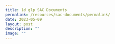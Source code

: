 ```yaml
---
title: 1d glp SAC Documents
permalink: /resources/sac-documents/permalink/
date: 2023-05-09
layout: post
description: ""
image: ""
---
```

